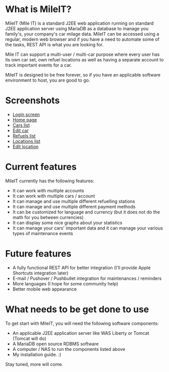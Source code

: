 # What is MileIT?
MileIT (Mile IT) is a standard J2EE web application running on standard J2EE application server using MariaDB as a database to manage you family's, your company's car milage data. MileIT can be accessed using a regular, modern web browser and if you have a need to automate some of the tasks, REST API is what you are looking for.

Mile IT can support a multi-user / multi-car purpose where every user has its own car set, own refuel locations as well as having a separate account to track important events for a car.

MileIT is designed to be free forever, so if you have an applicable software environment to host, you are good to go.

# Screenshots
- [Login screen](https://github.com/burgatshow/mileit/blob/master/MileIT/MileIt_Screenshot_00001.png)
- [Home page](https://github.com/burgatshow/mileit/blob/master/MileIT/MileIt_Screenshot_00002.png)
- [Cars list](https://github.com/burgatshow/mileit/blob/master/MileIT/MileIt_Screenshot_00003.png)
- [Edit car](https://github.com/burgatshow/mileit/blob/master/MileIT/MileIt_Screenshot_00004.png)
- [Refuels list](https://github.com/burgatshow/mileit/blob/master/MileIT/MileIt_Screenshot_00005.png)
- [Locations list](https://github.com/burgatshow/mileit/blob/master/MileIT/MileIt_Screenshot_00006.png)
- [Edit location](https://github.com/burgatshow/mileit/blob/master/MileIT/MileIt_Screenshot_00007.png)

# Current features
MileIT currently has the following features:
- It can work with multiple accounts
- It can work with multiple cars / account
- It can manage and use multiple different refuelling stations
- It can manage and use multiple different payment methods
- It can be customized for language and currency (but it does not do the math for you between currencies)
- It can display some nice graphs about your statistics
- It can manage your cars' important data and it can manage your various types of maintenance events

# Future features
- A fully functional REST API for better integration (I'll provide Apple Shortcuts integration later)
- E-mail / Pushover / Pushbullet integration for maintenances / reminders
- More languages (I hope for some community help)
- Better mobile web appearance

# What needs to be get done to use
To get start with MileIT, you will need the following software components:
- An applicable J2EE application server like WAS Liberty or Tomcat (Tomcat will do)
- A MariaDB open source RDBMS software
- A computer / NAS to run the components listed above
- My installation guide. :)

Stay tuned, more will come.
